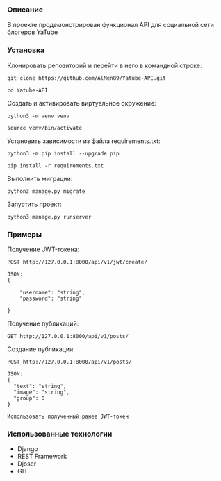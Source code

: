 ### Описание

В проекте продемонстрирован функционал API для социальной сети блогеров YaTube


### Установка

Клонировать репозиторий и перейти в него в командной строке:

```
git clone https://github.com/AlMen89/Yatube-API.git
```

```
cd Yatube-API
```

Cоздать и активировать виртуальное окружение:

```
python3 -m venv venv
```

```
source venv/bin/activate
```

Установить зависимости из файла requirements.txt:

```
python3 -m pip install --upgrade pip
```

```
pip install -r requirements.txt
```

Выполнить миграции:

```
python3 manage.py migrate
```

Запустить проект:

```
python3 manage.py runserver
```

### Примеры

Получение JWT-токена:

```
POST http://127.0.0.1:8000/api/v1/jwt/create/

JSON:
{

    "username": "string",
    "password": "string"

}
```

Получение публикаций:

```
GET http://127.0.0.1:8000/api/v1/posts/
```

Создание публикации:

```
POST http://127.0.0.1:8000/api/v1/posts/

JSON:
{
  "text": "string",
  "image": "string",
  "group": 0
}

Использовать полученный ранее JWT-токен
```


### Использованные технологии
- Django
- REST Framework
- Djoser
- GIT
